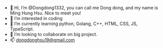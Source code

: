 - 👋 Hi, I’m @Dongdong1332, you can call me Dong dong, and my name is Ming Hung Hsu. Nice to meet you!
- 👀 I’m interested in coding
- 🌱 I’m currently learning python, Golang, C++, HTML, CSS, JS, TypeScript.
- 💞️ I’m looking to collaborate on big project.
- 📫 dongdonghsu19@gmail.com


<!---
Dongdong1332/Dongdong1332 is a ✨ special ✨ repository because its `README.md` (this file) appears on your GitHub profile.
You can click the Preview link to take a look at your changes.
--->
